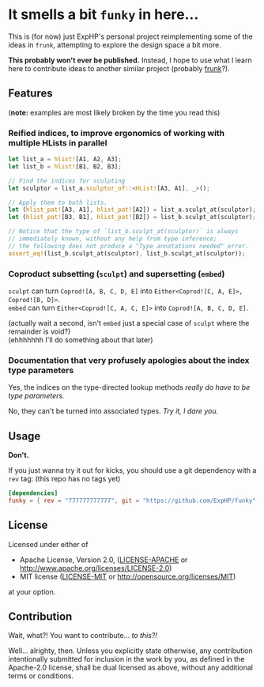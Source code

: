 # It smells a bit `funky` in here...

This is (for now) just ExpHP's personal project reimplementing some of the ideas in `frunk`, attempting to explore the design space a bit more.

**This probably won't ever be published.** Instead, I hope to use what I learn here to contribute ideas to another similar project (probably [frunk](https://github.com/lloydmeta/frunk)?).

## Features

(**note:** examples are most likely broken by the time you read this)

### Reified indices, to improve ergonomics of working with multiple HLists in parallel

```rust
let list_a = hlist![A1, A2, A3];
let list_b = hlist![B1, B2, B3];

// Find the indices for sculpting
let sculptor = list_a.sculptor_of::<HList![A3, A1], _>();

// Apply them to both lists.
let (hlist_pat![A3, A1], hlist_pat![A2]) = list_a.sculpt_at(sculptor);
let (hlist_pat![B3, B1], hlist_pat![B2]) = list_b.sculpt_at(sculptor);

// Notice that the type of `list_b.sculpt_at(sculptor)` is always
// immediately known, without any help from type inference;
// the following does not produce a "Type annotations needed" error.
assert_eq!(list_b.sculpt_at(sculptor), list_b.sculpt_at(sculptor));
```

### Coproduct subsetting (`sculpt`) and supersetting (`embed`)

`sculpt` can turn `Coprod![A, B, C, D, E]` into `Either<Coprod![C, A, E]>, Coprod![B, D]>`.  
`embed` can turn `Either<Coprod![C, A, C, E]>` into `Coprod![A, B, C, D, E]`.

(actually wait a second, isn't `embed` just a special case of `sculpt` where the remainder is void?)  
(ehhhhhhh I'll do something about that later)

### Documentation that very profusely apologies about the index type parameters

Yes, the indices on the type-directed lookup methods *really do have to be type parameters.*

No, they can't be turned into associated types. *Try it, I dare you.*

## Usage

**Don't.**

If you just wanna try it out for kicks, you should use a git dependency with a `rev` tag: (this repo has no tags yet)

```toml
[dependencies]
funky = { rev = "777777777777", git = "https://github.com/ExpHP/funky" }
```

## License

Licensed under either of

 * Apache License, Version 2.0, ([LICENSE-APACHE](LICENSE-APACHE) or http://www.apache.org/licenses/LICENSE-2.0)
 * MIT license ([LICENSE-MIT](LICENSE-MIT) or http://opensource.org/licenses/MIT)

at your option.

## Contribution

Wait, what?! You want to contribute... *to this?!*

Well... alrighty, then.
Unless you explicitly state otherwise, any contribution intentionally submitted
for inclusion in the work by you, as defined in the Apache-2.0 license,
shall be dual licensed as above, without any additional terms or conditions.
